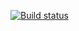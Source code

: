 [![Build status](https://ci.appveyor.com/api/projects/status/sbwrwmdnyna08jfs/branch/main?svg=true)](https://ci.appveyor.com/project/Tatiana-Zenina/rest-apiandci/branch/main)

